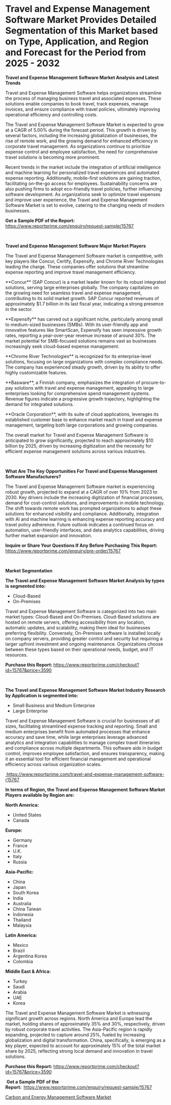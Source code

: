 <p><h1>Travel and Expense Management Software Market Provides Detailed Segmentation of this Market based on Type, Application, and Region and Forecast for the Period from 2025 - 2032</h1></p><p><strong>Travel and Expense Management Software Market Analysis and Latest Trends</strong></p>
<p><p>Travel and Expense Management Software helps organizations streamline the process of managing business travel and associated expenses. These solutions enable companies to book travel, track expenses, manage invoices, and ensure compliance with travel policies, ultimately improving operational efficiency and controlling costs.</p><p>The Travel and Expense Management Software Market is expected to grow at a CAGR of 5.00% during the forecast period. This growth is driven by several factors, including the increasing globalization of businesses, the rise of remote work, and the growing demand for enhanced efficiency in corporate travel management. As organizations continue to prioritize expense control and employee satisfaction, the need for comprehensive travel solutions is becoming more prominent.</p><p>Recent trends in the market include the integration of artificial intelligence and machine learning for personalized travel experiences and automated expense reporting. Additionally, mobile-first solutions are gaining traction, facilitating on-the-go access for employees. Sustainability concerns are also pushing firms to adopt eco-friendly travel policies, further influencing software development. As organizations seek to optimize travel expenses and improve user experience, the Travel and Expense Management Software Market is set to evolve, catering to the changing needs of modern businesses.</p></p>
<p><strong>Get a Sample PDF of the Report:&nbsp;</strong> <a href="https://www.reportprime.com/enquiry/request-sample/15767?utm_campaign=2779&utm_medium=2&utm_source=Github&utm_content=ia&utm_term=20032025&utm_id=travel-and-expense-management-software">https://www.reportprime.com/enquiry/request-sample/15767</a></p>
<p>&nbsp;</p>
<p><strong>Travel and Expense Management Software Major Market Players</strong></p>
<p><p>The Travel and Expense Management Software market is competitive, with key players like Concur, Certify, Expensify, and Chrome River Technologies leading the charge. These companies offer solutions that streamline expense reporting and improve travel management efficiency.</p><p>**Concur** (SAP Concur) is a market leader known for its robust integrated solutions, serving large enterprises globally. The company capitalizes on the growing need for seamless travel and expense management, contributing to its solid market growth. SAP Concur reported revenues of approximately $1.7 billion in its last fiscal year, indicating a strong presence in the sector.</p><p>**Expensify** has carved out a significant niche, particularly among small to medium-sized businesses (SMBs). With its user-friendly app and innovative features like SmartScan, Expensify has seen impressive growth rates, reporting a year-over-year revenue increase of around 30%. The market potential for SMB-focused solutions remains vast as businesses increasingly seek cloud-based expense management.</p><p>**Chrome River Technologies** is recognized for its enterprise-level solutions, focusing on large organizations with complex compliance needs. The company has experienced steady growth, driven by its ability to offer highly customizable features.</p><p>**Basware**, a Finnish company, emphasizes the integration of procure-to-pay solutions with travel and expense management, appealing to large enterprises looking for comprehensive spend management systems. Revenue figures indicate a progressive growth trajectory, highlighting the demand for integrated solutions.</p><p>**Oracle Corporation**, with its suite of cloud applications, leverages its established customer base to enhance market reach in travel and expense management, targeting both large corporations and growing companies.</p><p>The overall market for Travel and Expense Management Software is anticipated to grow significantly, projected to reach approximately $10 billion by 2025, driven by increasing digitization and the necessity for efficient expense management solutions across various industries.</p></p>
<p>&nbsp;</p>
<p><strong>What Are The Key Opportunities For Travel and Expense Management Software Manufacturers?</strong></p>
<p><p>The Travel and Expense Management Software market is experiencing robust growth, projected to expand at a CAGR of over 10% from 2023 to 2030. Key drivers include the increasing digitization of financial processes, demand for cost-control solutions, and improvements in mobile technology. The shift towards remote work has prompted organizations to adopt these solutions for enhanced visibility and compliance. Additionally, integration with AI and machine learning is enhancing expense reporting accuracy and travel policy adherence. Future outlook indicates a continued focus on automation, user-friendly interfaces, and data analytics capabilities, driving further market expansion and innovation.</p></p>
<p><strong>Inquire or Share Your Questions If Any Before Purchasing This Report:</strong> <a href="https://www.reportprime.com/enquiry/pre-order/15767?utm_campaign=2779&utm_medium=2&utm_source=Github&utm_content=ia&utm_term=20032025&utm_id=travel-and-expense-management-software">https://www.reportprime.com/enquiry/pre-order/15767</a></p>
<p>&nbsp;</p>
<p><strong>Market Segmentation</strong></p>
<p><strong>The Travel and Expense Management Software Market Analysis by types is segmented into:</strong></p>
<p><ul><li>Cloud-Based</li><li>On-Premises</li></ul></p>
<p><p>Travel and Expense Management Software is categorized into two main market types: Cloud-Based and On-Premises. Cloud-Based solutions are hosted on remote servers, offering accessibility from any location, automatic updates, and scalability, making them ideal for businesses preferring flexibility. Conversely, On-Premises software is installed locally on company servers, providing greater control and security but requiring a larger upfront investment and ongoing maintenance. Organizations choose between these types based on their operational needs, budget, and IT resources.</p></p>
<p><strong>Purchase this Report:&nbsp;</strong><a href="https://www.reportprime.com/checkout?id=15767&price=3590&utm_campaign=2779&utm_medium=2&utm_source=Github&utm_content=ia&utm_term=20032025&utm_id=travel-and-expense-management-software">https://www.reportprime.com/checkout?id=15767&price=3590</a></p>
<p>&nbsp;</p>
<p><strong>The Travel and Expense Management Software Market Industry Research by Application is segmented into:</strong></p>
<p><ul><li>Small Business and Medium Enterprise</li><li>Large Enterprise</li></ul></p>
<p><p>Travel and Expense Management Software is crucial for businesses of all sizes, facilitating streamlined expense tracking and reporting. Small and medium enterprises benefit from automated processes that enhance accuracy and save time, while large enterprises leverage advanced analytics and integration capabilities to manage complex travel itineraries and compliance across multiple departments. This software aids in budget control, improves employee satisfaction, and ensures transparency, making it an essential tool for efficient financial management and operational efficiency across various organization scales.</p></p>
<p><a href="https://www.reportprime.com/travel-and-expense-management-software-r15767?utm_campaign=2779&utm_medium=2&utm_source=Github&utm_content=ia&utm_term=20032025&utm_id=travel-and-expense-management-software">&nbsp;https://www.reportprime.com/travel-and-expense-management-software-r15767</a></p>
<p><strong>In terms of Region, the Travel and Expense Management Software Market Players available by Region are:</strong></p>
<p>
    <p> <strong> North America: </strong>
        <ul>
            <li>United States</li>
            <li>Canada</li>
        </ul>
        </p> 
    <p> <strong> Europe: </strong>
        <ul>
            <li>Germany</li>
            <li>France</li>
            <li>U.K.</li>
            <li>Italy</li>
            <li>Russia</li>
        </ul>
        </p> 
    <p> <strong> Asia-Pacific: </strong>
        <ul>
            <li>China</li>
            <li>Japan</li>
            <li>South Korea</li>
            <li>India</li>
            <li>Australia</li>
            <li>China Taiwan</li>
            <li>Indonesia</li>
            <li>Thailand</li>
            <li>Malaysia</li>
        </ul>
        </p> 
    <p> <strong> Latin America: </strong>
        <ul>
            <li>Mexico</li>
            <li>Brazil</li>
            <li>Argentina Korea</li>
            <li>Colombia</li>
        </ul>
        </p> 
    <p> <strong> Middle East & Africa: </strong>
        <ul>
            <li>Turkey</li>
            <li>Saudi</li>
            <li>Arabia</li>
            <li>UAE</li>
            <li>Korea</li>
        </ul>
    </p>
    </p>
<p><p>The Travel and Expense Management Software Market is witnessing significant growth across regions. North America and Europe lead the market, holding shares of approximately 35% and 30%, respectively, driven by robust corporate travel activities. The Asia-Pacific region is rapidly expanding, projected to capture around 25%, fueled by increasing globalization and digital transformation. China, specifically, is emerging as a key player, expected to account for approximately 15% of the total market share by 2025, reflecting strong local demand and innovation in travel solutions.</p></p>
<p><strong>Purchase this Report: </strong><a href="https://www.reportprime.com/checkout?id=15767&price=3590&utm_campaign=2779&utm_medium=2&utm_source=Github&utm_content=ia&utm_term=20032025&utm_id=travel-and-expense-management-software">https://www.reportprime.com/checkout?id=15767&price=3590</a></p>
<p>&nbsp;<strong>Get a Sample PDF of the Report:&nbsp;&nbsp;</strong><a href="https://www.reportprime.com/enquiry/request-sample/15767?utm_campaign=2779&utm_medium=2&utm_source=Github&utm_content=ia&utm_term=20032025&utm_id=travel-and-expense-management-software">https://www.reportprime.com/enquiry/request-sample/15767</a></p>
<p><strong></strong></p>
<p><p><a href="https://github.com/fendtdjunawo/Market-Research-Report-List-1/blob/main/carbon-and-energy-management-software-market.md?utm_campaign=2779&utm_medium=2&utm_source=Github&utm_content=ia&utm_term=20032025&utm_id=travel-and-expense-management-software">Carbon and Energy Management Software Market</a></p></p>